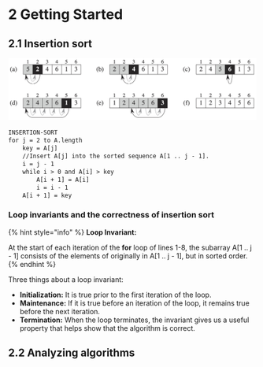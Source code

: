 # 2 Getting Started

## 2.1 Insertion sort

![Figure 2.2 The operation of INSERTION-SORT on the array A = &amp;lt; 5, 2, 4, 6, 1, 3&amp;gt;.](../../../.gitbook/assets/algorithms-figure-2.2.jpg)

```text
INSERTION-SORT
for j = 2 to A.length
    key = A[j]
    //Insert A[j] into the sorted sequence A[1 .. j - 1].
    i = j - 1
    while i > 0 and A[i] > key
        A[i + 1] = A[i]
        i = i - 1
    A[i + 1] = key
```

### Loop invariants and the correctness of insertion sort

{% hint style="info" %}
**Loop Invariant:**

At the start of each iteration of the **for** loop of lines 1-8, the subarray A\[1 .. j - 1\] consists of the elements of originally in A\[1 .. j - 1\], but in sorted order.
{% endhint %}

Three things about a loop invariant:

* **Initialization:** It is true prior to the first iteration of the loop.
* **Maintenance:** If it is true before an iteration of the loop, it remains true before the next iteration.
* **Termination:** When the loop terminates, the invariant gives us a useful property that helps show that the algorithm is correct.

## 2.2 Analyzing algorithms



